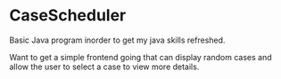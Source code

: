 # CaseScheduler

Basic Java program inorder to get my java skills refreshed.

Want to get a simple frontend going that can display random cases and allow the user to select a case to view more details.

